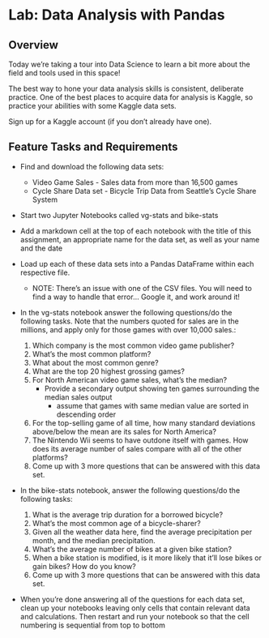 # Lab: Data Analysis with Pandas
## Overview
Today we’re taking a tour into Data Science to learn a bit more about the field and tools used in this space!

The best way to hone your data analysis skills is consistent, deliberate practice. One of the best places to acquire data for analysis is Kaggle, so practice your abilities with some Kaggle data sets.

Sign up for a Kaggle account (if you don’t already have one).

## Feature Tasks and Requirements
- Find and download the following data sets:
    - Video Game Sales - Sales data from more than 16,500 games
    - Cycle Share Data set - Bicycle Trip Data from Seattle’s Cycle Share System
- Start two Jupyter Notebooks called vg-stats and bike-stats
- Add a markdown cell at the top of each notebook with the title of this assignment, an appropriate name for the data set, as well as your name and the date
- Load up each of these data sets into a Pandas DataFrame within each respective file.
    - NOTE: There’s an issue with one of the CSV files. You will need to find a way to handle that error… Google it, and work around it!
- In the vg-stats notebook answer the following questions/do the following tasks. Note that the numbers quoted for sales are in the millions, and apply only for those games with over 10,000 sales.:
    1. Which company is the most common video game publisher?
    2. What’s the most common platform?
    3. What about the most common genre?
    4. What are the top 20 highest grossing games?
    5. For North American video game sales, what’s the median?
        - Provide a secondary output showing ten games surrounding the median sales output
            - assume that games with same median value are sorted in descending order
    6. For the top-selling game of all time, how many standard deviations above/below the mean are its sales for North America?
    7. The Nintendo Wii seems to have outdone itself with games. How does its average number of sales compare with all of the other platforms?
    8. Come up with 3 more questions that can be answered with this data set.

- In the bike-stats notebook, answer the following questions/do the following tasks:
    1. What is the average trip duration for a borrowed bicycle?
    2. What’s the most common age of a bicycle-sharer?
    3. Given all the weather data here, find the average precipitation per month, and the median precipitation.
    4. What’s the average number of bikes at a given bike station?
    5. When a bike station is modified, is it more likely that it’ll lose bikes or gain bikes? How do you know?
    6. Come up with 3 more questions that can be answered with this data set.
- When you’re done answering all of the questions for each data set, clean up your notebooks leaving only cells that contain relevant data and calculations. Then restart and run your notebook so that the cell numbering is sequential from top to bottom